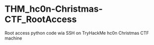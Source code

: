 # THM_hc0n-Christmas-CTF_RootAccess
Root access python code wia SSH on TryHackMe hc0n Christmas CTF machine
